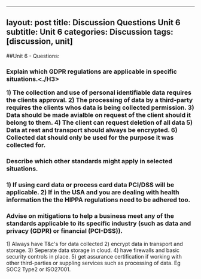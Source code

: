 
---
layout: post
title: Discussion Questions Unit 6
subtitle: Unit 6
categories: Discussion
tags: [discussion, unit]
---

##Unit 6 - Questions: 

<p> <H3> Explain which GDPR regulations are applicable in specific situations.<./H3> </p>
<p>1) The collection and use of personal identifiable data requires the clients approval.
2) The processing of data by a third-party requires the clients whos data is being collected permission.
3) Data should be made avialble on request of the client should it belong to  them.
4) The client can request deletion of all data
5) Data at rest and transport should always be encrypted.
6) Collected dat should only be used for the purpose it was collected for.</p>

<H3>Describe which other standards might apply in selected situations.<H3>
<p>1) If using card data or process card data PCI/DSS will be applicable.
2) If in the USA and you are dealing with health information the the HIPPA regulations need to be adhered too.</p>

<H3>Advise on mitigations to help a business meet any of the standards applicable to its specific industry (such as data and privacy (GDPR) or financial (PCI-DSS)).</H3>
<p>1) Always have T&c's for data collected
2) encrypt data in transport and storage.
3) Seperate data storage in cloud.
4) have firewalls and basic security controls in place.
5) get assurance certification if working with other third-parties or suppling services such as processing of data. Eg SOC2 Type2 or ISO27001. </p>
